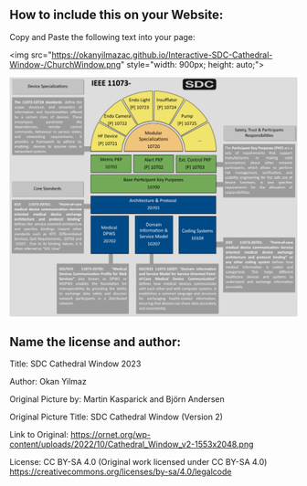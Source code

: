 ## How to include this on your Website:

Copy and Paste the following text into your page:

&LT;img src="https://okanyilmazac.github.io/Interactive-SDC-Cathedral-Window-/ChurchWindow.png" style="width: 900px; height: auto;">

<img src="ChurchWindow.png" style="width: 900px; height: auto;">

## Name the license and author:
Title: SDC Cathedral Window 2023

Author: Okan Yilmaz


Original Picture by: Martin Kasparick and Björn Andersen

Original Picture Title: SDC Cathedral Window (Version 2)

Link to Original: https://ornet.org/wp-content/uploads/2022/10/Cathedral_Window_v2-1553x2048.png

License: CC BY-SA 4.0 (Original work licensed under CC BY-SA 4.0) https://creativecommons.org/licenses/by-sa/4.0/legalcode

